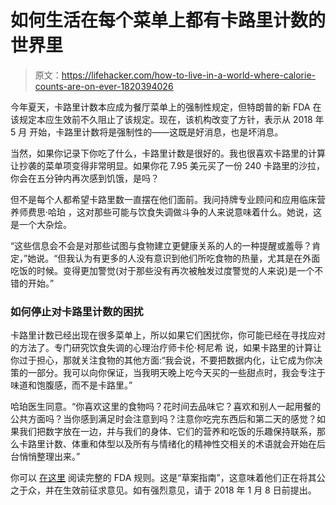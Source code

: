 # 如何生活在每个菜单上都有卡路里计数的世界里

> 原文：<https://lifehacker.com/how-to-live-in-a-world-where-calorie-counts-are-on-ever-1820394026>

今年夏天，卡路里计数本应成为餐厅菜单上的强制性规定，但特朗普的新 FDA 在该规定本应生效前不久阻止了该规定。现在，该机构改变了方针，表示从 2018 年 5 月 开始，卡路里计数将是强制性的——这既是好消息，也是坏消息。



当然，如果你记录下你吃了什么，卡路里计数是很好的。我也很喜欢卡路里的计算让抄袭的菜单项变得非常明显。如果你花 7.95 美元买了一份 240 卡路里的沙拉，你会在五分钟内再次感到饥饿，是吗？

但不是每个人都希望卡路里数一直摆在他们面前。我问持牌专业顾问和应用临床营养师费思·哈珀 ，这对那些可能与饮食失调做斗争的人来说意味着什么。她说，这是一个大杂烩。

“这些信息会不会是对那些试图与食物建立更健康关系的人的一种提醒或羞辱？肯定，”她说。“但我认为有更多的人没有意识到他们所吃食物的热量，尤其是在外面吃饭的时候。变得更加警觉(对于那些没有再次被触发过度警觉的人来说)是一个不错的开始。”

### 如何停止对卡路里计数的困扰

卡路里计数已经出现在很多菜单上，所以如果它们困扰你，你可能已经在寻找应对的方法了。专门研究饮食失调的心理治疗师卡伦·柯尼希 说，如果卡路里的计算让你过于担心，那就关注食物的其他方面:“我会说，不要把数据内化，让它成为你决策的一部分。我可以向你保证，当我明天晚上吃今天买的一些甜点时，我会专注于味道和饱腹感，而不是卡路里。”

哈珀医生同意。“你喜欢这里的食物吗？花时间去品味它？喜欢和别人一起用餐的公共方面吗？当你感到满足时会注意到吗？注意你吃完东西后和第二天的感觉？如果我们把数字放在一边，并与我们的身体、它们的营养和吃饭的乐趣保持联系，那么卡路里计数、体重和体型以及所有与情绪化的精神性交相关的术语就会开始在后台悄悄整理出来。”

你可以 [在这里](https://www.federalregister.gov/documents/2017/11/09/2017-24246/menu-labeling-supplemental-guidance-for-industry-availability) 阅读完整的 FDA 规则。这是“草案指南”，这意味着他们正在将其公之于众，并在生效前征求意见。如有强烈意见，请于 2018 年 1 月 8 日前提出。